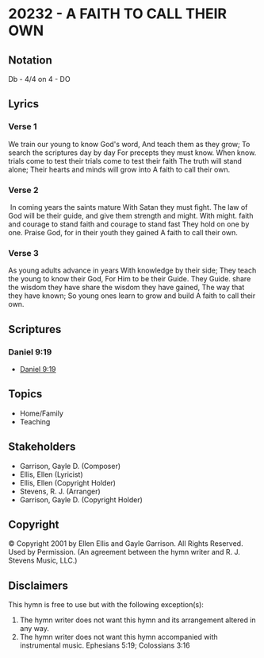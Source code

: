 # 20232 - A FAITH TO CALL THEIR OWN

## Notation

Db - 4/4 on 4 - DO

## Lyrics

### Verse 1

We train our young to know God's word, And teach them as they grow; To search the scriptures day by day For precepts they must know. When know. trials come to test their trials  come to test their faith The truth will stand alone; Their hearts and minds will grow into A faith to call their own. 

### Verse 2

 In coming years the saints mature With Satan they must fight. The law of God will be their guide, and give them strength and might. With might. faith and courage to stand faith and courage to stand fast They hold on one by one. Praise God, for in their youth they gained A faith to call their own.

### Verse 3

As young adults advance in years With knowledge by their side; They teach the young to know their God, For Him to be their Guide.  They Guide. share the wisdom they have share the wisdom they have gained, The way that they have known; So young ones learn to grow and build A faith to call their own. 


## Scriptures

### Daniel 9:19

- [Daniel 9:19](https://www.biblegateway.com/passage/?search=Daniel%209%3A19)


## Topics

- Home/Family
- Teaching

## Stakeholders

- Garrison, Gayle D. (Composer)
- Ellis, Ellen (Lyricist)
- Ellis, Ellen (Copyright Holder)
- Stevens, R. J. (Arranger)
- Garrison, Gayle D. (Copyright Holder)

## Copyright

© Copyright 2001 by  Ellen Ellis and Gayle Garrison.  All Rights Reserved. Used by Permission.
(An agreement between the hymn writer and R. J. Stevens Music, LLC.)

## Disclaimers

This hymn is free to use but with the following exception(s):
1. The hymn writer does not want this hymn and its arrangement altered in any way.
2. The hymn writer does not want this hymn accompanied with instrumental music.
Ephesians 5:19; Colossians 3:16

